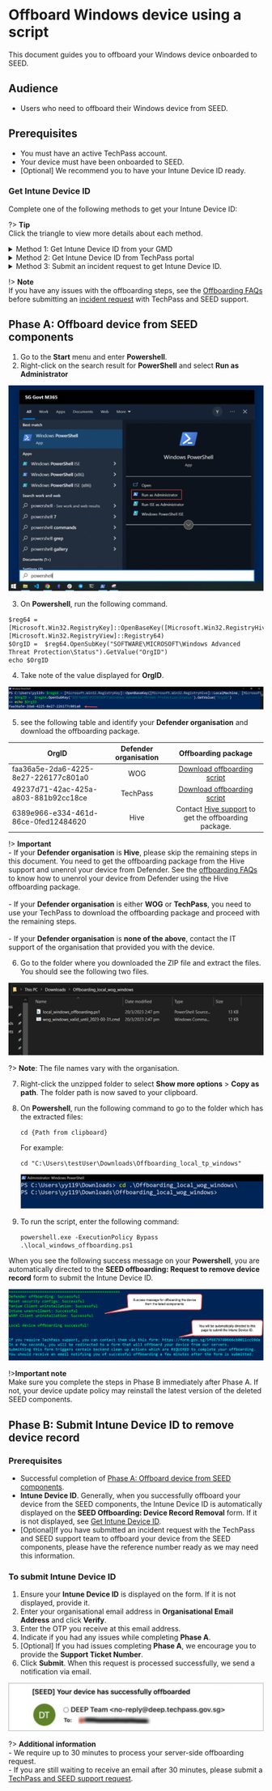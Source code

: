 # Offboard Windows device using a script

This document guides you to offboard your Windows device onboarded to SEED.

## Audience

- Users who need to offboard their Windows device from SEED.

## Prerequisites

- You must have an active TechPass account.
- Your device must have been onboarded to SEED.
- [Optional] We recommend you to have your Intune Device ID ready.

### Get Intune Device ID

Complete one of the following methods to get your Intune Device ID:

?> **Tip**<br>Click the triangle to view more details about each method.

<details>
<summary>Method 1: Get Intune Device ID from your GMD</summary>

1. Open **PowerShell** and run the following commands:

```
$rootKey = [Microsoft.Win32.RegistryKey]::OpenBaseKey(
 [Microsoft.Win32.RegistryHive]::LocalMachine,
 [Microsoft.Win32.RegistryView]::Registry64
)
$enrollmentsKey = $rootKey.OpenSubKey("Software\Microsoft\Enrollments")
$intune_id = "Intune ID not found"
foreach ($name in $enrollmentsKey.GetSubKeyNames()) {
 $enrollmentIdKey = $enrollmentsKey.OpenSubKey($name)
 if ($enrollmentIdKey.GetValue("ProviderID") -ieq "MS DM Server") {
     $intune_id = $enrollmentIdKey.OpenSubKey("DMClient\MS DM Server").GetValue("EntDMID", "Intune ID not found")
     break
 }
}
Write-Output $intune_id

```
2. Take note of the Intune Device ID that is displayed on the **Powershell** window.

</details>

<details>
<summary>Method 2: Get Intune Device ID from TechPass portal</summary>

1. On your non-SE GSIB device, go to the [TechPass portal](https://portal.techpass.gov.sg/secure/account/profile).
2. On the TechPass portal, at the top right, go to your user name and click **My Account**. Your **Profile** details are displayed.
3. Take note of the **Intune Device ID** from the **Profile** page.

![tp-intune-device-id](../images/offboarding-windows/tp-portal-intune-device-id.png)

</details>


<details>
<summary>Method 3: Submit an incident request to get Intune Device ID.</summary>

?> **Note**<br>Use this method only if you can't log in to your GMD or TechPass portal.

- Submit an [incident request](https://go.gov.sg/seed-techpass-support) to get your Intune Device ID.

</details>



!> **Note**<br>If you have any issues with the offboarding steps, see the [Offboarding FAQs](/faqs/seed-offboarding-faqs) before submitting an [incident request](https://go.gov.sg/seed-techpass-support) with TechPass and SEED support.


## Phase A: Offboard device from SEED components

1. Go to the **Start** menu and enter **Powershell**.
2. Right-click on the search result for **PowerShell** and select **Run as Administrator**

![open powershell](../images/offboarding-windows/run_powershell.png)

3. On **Powershell**, run the following command.

```
$reg64 = [Microsoft.Win32.RegistryKey]::OpenBaseKey([Microsoft.Win32.RegistryHive]::LocalMachine, [Microsoft.Win32.RegistryView]::Registry64)
$OrgID =  $reg64.OpenSubKey("SOFTWARE\MICROSOFT\Windows Advanced Threat Protection\Status").GetValue("OrgID")
echo $OrgID
```


4. Take note of the value displayed for **OrgID**.

![find-org-id](../images/offboarding-windows/org_id_win.png)

5. see the following table and identify your **Defender organisation** and download the offboarding package.

  | OrgID | Defender organisation | Offboarding package |
  | ------------- |:-------------:|:-------------:|
  | faa36a5e-2da6-4225-8e27-226177c801a0      | WOG     | [Download offboarding script](https://k3uwa66lu3tj6uxft46666ynhe0uvzor.lambda-url.ap-southeast-1.on.aws/local_wog_windows) |
  | 49237d71-42ac-425a-a803-881b92cc18ce  | TechPass    | [Download offboarding script](https://k3uwa66lu3tj6uxft46666ynhe0uvzor.lambda-url.ap-southeast-1.on.aws/local_tp_windows)    |
  | 6389e966-e334-461d-86ce-0fed12484620 | Hive | Contact [Hive support](mailto:GDS_DEN@hive.gov.sg) to get the offboarding package. |

  !> **Important**<br>- If your **Defender organisation** is **Hive**, please skip the remaining steps in this document. You need to get the offboarding package from the Hive support and unenrol your device from Defender. See the [offboarding FAQs](offboard-device/seed-offboarding-faqs.md) to know how to unenrol your device from Defender using the Hive offboarding package.<br><br>- If your **Defender organisation** is either **WOG** or **TechPass**, you need to use your TechPass to download the offboarding package and proceed with the remaining steps.<br><br>- If your **Defender organisation** is **none of the above**, contact the IT support of the organisation that provided you with the device.

6. Go to the folder where you downloaded the ZIP file and extract the files. You should see the following two files.

![extract-files](../images/offboarding-windows/windows-extracted-files.png)

?> **Note**: The file names vary with the organisation.

7. Right-click the unzipped folder to select **Show more options** > **Copy as path**. The folder path is now saved to your clipboard.

8. On **Powershell**, run the following command to go to the folder which has the extracted files:

    ```
    cd {Path from clipboard}
    ```

    For example:

    ```
    cd "C:\Users\testUser\Downloads\Offboarding_local_tp_windows"

    ```

    ![directory](../images/offboarding-windows/windows_cd_downloads.png)

10. To run the script, enter the following command:

    ```
    powershell.exe -ExecutionPolicy Bypass .\local_windows_offboarding.ps1

    ```

When you see the following success message on your **Powershell**, you are automatically directed to the **SEED offboarding: Request to remove device record** form to submit the Intune Device ID.

![macos-success-message](../images/offboarding-windows/windows_success_message.png)

!>**Important note**<br> Make sure you complete the steps in Phase B immediately after Phase A. If not, your device update policy may reinstall the latest version of the deleted SEED components.

## Phase B: Submit Intune Device ID to remove device record

### Prerequisites

- Successful completion of [Phase A: Offboard device from SEED components](#phase-a-offboard-device-from-seed-components).
- **Intune Device ID**. Generally, when you successfully offboard your device from the SEED components, the Intune Device ID is automatically displayed on the **SEED Offboarding: Device Record Removal** form. If it is not displayed, see [Get Intune Device ID](#get-intune-device-id).
- [Optional]If you have submitted an incident request with the TechPass and SEED support team to offboard your device from the SEED components, please have the reference number ready as we may need this information.

### To submit Intune Device ID

1. Ensure your **Intune Device ID** is displayed on the form. If it is not displayed, provide it.
2. Enter your organisational email address in **Organisational Email Address** and click **Verify**.
3. Enter the OTP you receive at this email address.  
4. Indicate if you had any issues while completing **Phase A**.
5. [Optional] If you had issues completing **Phase A**, we encourage you to provide the **Support Ticket Number**.
6. Click **Submit**. When this request is processed successfully, we send a notification via email.

![successfully-offboarded-email](../images/offboarding-windows/win-successfully-offboarded-email.png)


?> **Additional information**<br>- We require up to 30 minutes to process your server-side offboarding request.<br>- If you are still waiting to receive an email after 30 minutes, please submit a [TechPass and SEED support request](https://go.gov.sg/seed-techpass-support).

